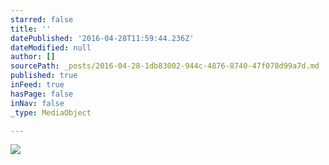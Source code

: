 ```yaml
---
starred: false
title: ''
datePublished: '2016-04-28T11:59:44.236Z'
dateModified: null
author: []
sourcePath: _posts/2016-04-28-1db83002-944c-4876-8740-47f078d99a7d.md
published: true
inFeed: true
hasPage: false
inNav: false
_type: MediaObject

---
```

![](https://the-grid-user-content.s3-us-west-2.amazonaws.com/7b0ee42d-247e-4608-a606-899fc6bbffd6.jpg)